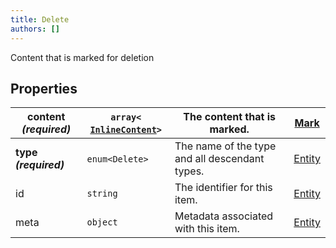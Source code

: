 ```yaml
---
title: Delete
authors: []
---
```


Content that is marked for deletion

## Properties

| **content _(required)_** | `array<`​[`InlineContent`](./InlineContent.html)​`>` | The content that is marked.                    | [Mark](./Mark.html)     |
| ------------------------ | ---------------------------------------------------- | ---------------------------------------------- | ----------------------- |
| **type _(required)_**    | `enum<`​`Delete`​`>`                                 | The name of the type and all descendant types. | [Entity](./Entity.html) |
| id                       | `string`                                             | The identifier for this item.                  | [Entity](./Entity.html) |
| meta                     | `object`                                             | Metadata associated with this item.            | [Entity](./Entity.html) |
